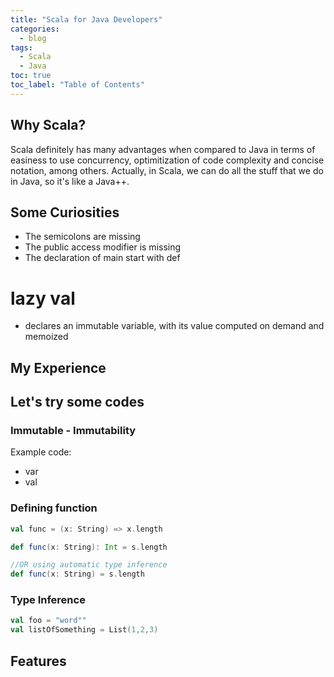 ```yaml
---
title: "Scala for Java Developers"
categories:
  - blog
tags:
  - Scala
  - Java
toc: true
toc_label: "Table of Contents"
---
```


## Why Scala?
Scala definitely has many advantages when compared to Java in terms of easiness to use concurrency, optimitization of code complexity and concise notation, among others. Actually, in Scala, we can do all the stuff that we do in Java, so it's like a Java++.

## Some Curiosities
* The semicolons are missing
* The public access modifier is missing
* The declaration of main start with def


# lazy val
- declares an immutable variable, with its value computed on demand and memoized



## My Experience

## Let's try some codes

### Immutable - Immutability

Example code:

- var
- val

###  Defining function

```scala
val func = (x: String) => x.length

def func(x: String): Int = s.length

//OR using automatic type inference
def func(x: String) = s.length
```
### Type Inference
```scala
val foo = "word""
val listOfSomething = List(1,2,3)
```

## Features






